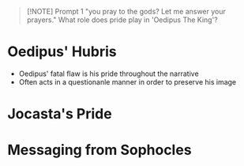 
> [!NOTE] Prompt 1
 "you pray to the gods? Let me answer your prayers." What role does pride play in 'Oedipus The King'?
# Oedipus' Hubris
- Oedipus' fatal flaw is his pride throughout the narrative
- Often acts in a questionanle manner in order to preserve his image 
# Jocasta's Pride
# Messaging from Sophocles
